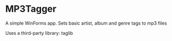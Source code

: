 # MP3Tagger
A simple WinForms app. Sets basic artist, album and genre tags to mp3 files

Uses a third-party library: taglib
